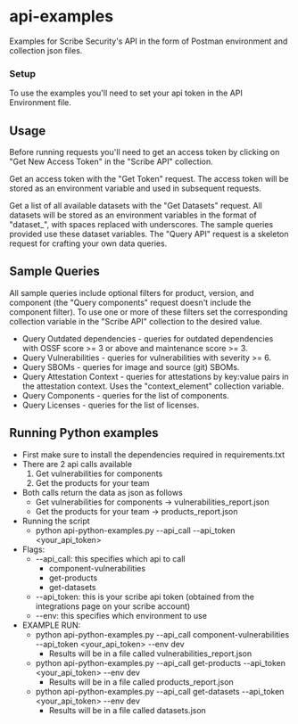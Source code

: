 # api-examples

Examples for Scribe Security's API in the form of Postman environment and collection json files.

### Setup

To use the examples you'll need to set your api token in the API Environment file.

## Usage

Before running requests you'll need to get an access token by clicking on "Get New Access Token" in the "Scribe API" collection.

Get an access token with the "Get Token" request.
The access token will be stored as an environment variable and used in subsequent requests.

Get a list of all available datasets with the "Get Datasets" request.
All datasets will be stored as an environment variables in the format of "dataset\_<dataset>", with spaces replaced with underscores.
The sample queries provided use these dataset variables.
The "Query API" request is a skeleton request for crafting your own data queries.

## Sample Queries

All sample queries include optional filters for product, version, and component
(the "Query components" request doesn't include the component filter).
To use one or more of these filters set the corresponding collection variable in the "Scribe API" collection to the desired value.

- Query Outdated dependencies - queries for outdated dependencies with OSSF score >= 3 or above and maintenance score >= 3.
- Query Vulnerabilities - queries for vulnerabilities with severity >= 6.
- Query SBOMs - queries for image and source (git) SBOMs.
- Query Attestation Context - queries for attestations by key:value pairs in the attestation context.
  Uses the "context_element" collection variable.
- Query Components - queries for the list of components.
- Query Licenses - queries for the list of licenses.

## Running Python examples

- First make sure to install the dependencies required in requirements.txt
- There are 2 api calls available
  1. Get vulnerabilities for components
  2. Get the products for your team
- Both calls return the data as json as follows
  - Get vulnerabilities for components -> vulnerabilities_report.json
  - Get the products for your team -> products_report.json
- Running the script
  - python api-python-examples.py --api_call <api-to-execute> --api_token <your_api_token>
- Flags:
  - --api_call: this specifies which api to call
    - component-vulnerabilities
    - get-products
    - get-datasets
  - --api_token: this is your scribe api token (obtained from the integrations page on your scribe account)
  - --env: this specifies which environment to use
- EXAMPLE RUN:
  - python api-python-examples.py --api_call component-vulnerabilities --api_token <your_api_token> --env dev
    - Results will be in a file called vulnerabilities_report.json
  - python api-python-examples.py --api_call get-products --api_token <your_api_token> --env dev
    - Results will be in a file called products_report.json
  - python api-python-examples.py --api_call get-datasets --api_token <your_api_token> --env dev
    - Results will be in a file called datasets.json
